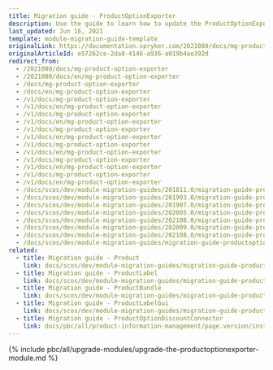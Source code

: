 ```yaml
---
title: Migration guide - ProductOptionExporter
description: Use the guide to learn how to update the ProductOptionExporter module to a newer version.
last_updated: Jun 16, 2021
template: module-migration-guide-template
originalLink: https://documentation.spryker.com/2021080/docs/mg-product-option-exporter
originalArticleId: e57262ce-2da8-4146-a936-a019b4ae392d
redirect_from:
  - /2021080/docs/mg-product-option-exporter
  - /2021080/docs/en/mg-product-option-exporter
  - /docs/mg-product-option-exporter
  - /docs/en/mg-product-option-exporter
  - /v1/docs/mg-product-option-exporter
  - /v1/docs/en/mg-product-option-exporter
  - /v1/docs/mg-product-option-exporter
  - /v1/docs/en/mg-product-option-exporter
  - /v1/docs/mg-product-option-exporter
  - /v1/docs/en/mg-product-option-exporter
  - /v1/docs/mg-product-option-exporter
  - /v1/docs/en/mg-product-option-exporter
  - /v1/docs/mg-product-option-exporter
  - /v1/docs/en/mg-product-option-exporter
  - /v1/docs/mg-product-option-exporter
  - /v1/docs/en/mg-product-option-exporter
  - /docs/scos/dev/module-migration-guides/201811.0/migration-guide-productoptionexporter.html
  - /docs/scos/dev/module-migration-guides/201903.0/migration-guide-productoptionexporter.html
  - /docs/scos/dev/module-migration-guides/201907.0/migration-guide-productoptionexporter.html
  - /docs/scos/dev/module-migration-guides/202005.0/migration-guide-productoptionexporter.html
  - /docs/scos/dev/module-migration-guides/202108.0/migration-guide-productoptionexporter.html
  - /docs/scos/dev/module-migration-guides/202009.0/migration-guide-productoptionexporter.html
  - /docs/scos/dev/module-migration-guides/202108.0/migration-guide-productoptionexporter.html
  - /docs/scos/dev/module-migration-guides/migration-guide-productoptionexporter.html
related:
  - title: Migration guide - Product
    link: docs/scos/dev/module-migration-guides/migration-guide-product.html
  - title: Migration guide - ProductLabel
    link: docs/scos/dev/module-migration-guides/migration-guide-productlabel.html
  - title: Migration guide - ProductBundle
    link: docs/scos/dev/module-migration-guides/migration-guide-productbundle.html
  - title: Migration guide - ProductLabelGui
    link: docs/scos/dev/module-migration-guides/migration-guide-productlabelgui.html
  - title: Migration guide - ProductOptionDiscountConnector
    link: docs/pbc/all/product-information-management/page.version/install-and-upgrade/upgrade-modules/upgrade-the-productoptiondiscountconnector-module.html
---
```


{% include pbc/all/upgrade-modules/upgrade-the-productoptionexporter-module.md %} <!-- To edit, see /_includes/pbc/all/upgrade-modules/upgrade-the-productoptionexporter-module.md -->
